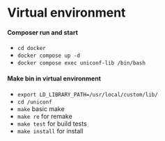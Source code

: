 # Virtual environment
#### Composer run and start

- `cd docker`
- `docker compose up -d`
- `docker compose exec uniconf-lib /bin/bash`

#### Make bin in virtual environment

- `export LD_LIBRARY_PATH=/usr/local/custom/lib/`
- `cd /uniconf`
- `make` basic make
- `make re` for remake
- `make test` for build tests
- `make install` for install
